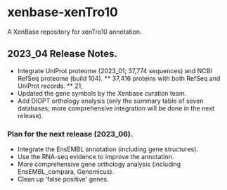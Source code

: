 # xenbase-xenTro10

A XenBase repository for xenTro10 annotation.

## 2023_04 Release Notes.

* Integrate UniProt proteome (2023_01; 37,774 sequences) and NCBI RefSeq proteome (build 104).
** 37,416 proteins with both RefSeq and UniProt records.
** 21,
* Updated the gene symbols by the Xenbase curation team. 
* Add DIOPT orthology analysis (only the summary table of seven databases; more comprehensive integration will be done in the next release).

### Plan for the next release (2023_06).
* Integrate the EnsEMBL annotation (including gene structures).
* Use the RNA-seq evidence to improve the annotation.
* More comprehensive gene orthology analysis (including EnsEMBL_compara, Genomicus).
* Clean up 'false positive' genes.

